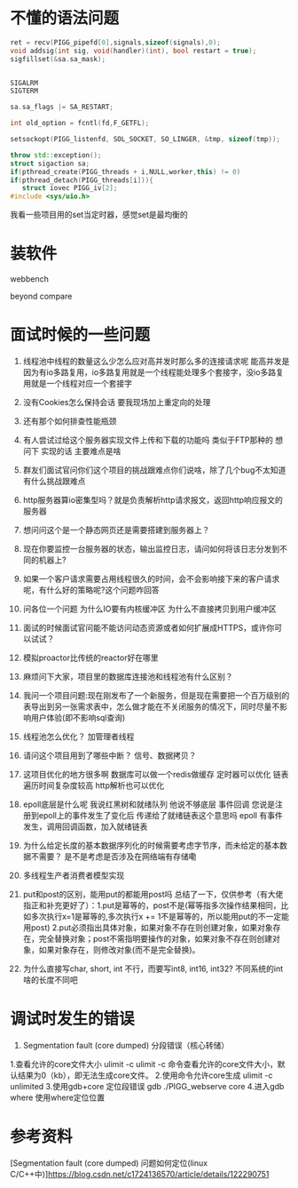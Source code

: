 # 不懂的语法问题
```cpp
ret = recv(PIGG_pipefd[0],signals,sizeof(signals),0);
void addsig(int sig, void(handler)(int), bool restart = true);
sigfillset(&sa.sa_mask);


SIGALRM
SIGTERM

sa.sa_flags |= SA_RESTART;

int old_option = fcntl(fd,F_GETFL);

setsockopt(PIGG_listenfd, SOL_SOCKET, SO_LINGER, &tmp, sizeof(tmp));

throw std::exception();
struct sigaction sa;
if(pthread_create(PIGG_threads + i,NULL,worker,this) != 0)
if(pthread_detach(PIGG_threads[i])){   
   struct iovec PIGG_iv[2];
#include <sys/uio.h>
```
我看一些项目用的set当定时器，感觉set是最均衡的



# 装软件

webbench

beyond compare
# 面试时候的一些问题

1. 线程池中线程的数量这么少怎么应对高并发时那么多的连接请求呢
能高并发是因为有io多路复用，io多路复用就是一个线程能处理多个套接字，没io多路复用就是一个线程对应一个套接字
2. 没有Cookies怎么保持会话
要我现场加上重定向的处理

3. 还有那个如何排查性能瓶颈

4. 有人尝试过给这个服务器实现文件上传和下载的功能吗 类似于FTP那种的
想问下 实现的话 主要难点是啥

5. 群友们面试官问你们这个项目的挑战跟难点你们说啥，除了几个bug不太知道有什么挑战跟难点

6. http服务器算io密集型吗？就是负责解析http请求报文，返回http响应报文的服务器

7. 想问问这个是一个静态网页还是需要搭建到服务器上？

8. 现在你要监控一台服务器的状态，输出监控日志，请问如何将该日志分发到不同的机器上?

9. 如果一个客户请求需要占用线程很久的时间，会不会影响接下来的客户请求呢，有什么好的策略呢?这个问题咋回答

10. 问各位一个问题 为什么IO要有内核缓冲区 为什么不直接拷贝到用户缓冲区

11. 面试的时候面试官问能不能访问动态资源或者如何扩展成HTTPS，或许你可以试试？

12. 模拟proactor比传统的reactor好在哪里

13. 麻烦问下大家，项目里的数据库连接池和线程池有什么区别？

14. 我问一个项目问题:现在刚发布了一个新服务，但是现在需要把一个百万级别的表导出到另一张需求表中，怎么做才能在不关闭服务的情况下，同时尽量不影响用户体验(即不影响sql查询)

15. 线程池怎么优化？
加管理者线程

16. 请问这个项目用到了哪些中断？
信号、数据拷贝？

17. 这项目优化的地方很多啊
数据库可以做一个redis做缓存
定时器可以优化
链表遍历时间复杂度较高
http解析也可以优化

18. epoll底层是什么呢
我说红黑树和就绪队列 他说不够底层
事件回调
您说是注册到epoll上的事件发生了变化后 传递给了就绪链表这个意思吗
epoll 有事件发生，调用回调函数，加入就绪链表

19. 为什么给定长度的基本数据序列化的时候需要考虑字节序，而未给定的基本数据不需要？
是不是考虑是否涉及在网络端有存储嘞

20. 多线程生产者消费者模型实现

21. put和post的区别，能用put的都能用post吗
总结了一下，仅供参考（有大佬指正和补充更好了）：1.put是幂等的，post不是(幂等指多次操作结果相同，比如多次执行x=1是幂等的,多次执行x += 1不是幂等的，所以能用put的不一定能用post) 2.put必须指出具体对象，如果对象不存在则创建对象，如果对象存在，完全替换对象；post不需指明要操作的对象，如果对象不存在则创建对象，如果对象存在，则修改对象(而不是完全替换)。

22. 为什么直接写char, short, int 不行，而要写int8, int16, int32?
不同系统的int 啥的长度不同吧



# 调试时发生的错误
1. Segmentation fault (core dumped)
分段错误（核心转储）

1.查看允许的core文件大小
ulimit -c
ulimit -c 命令查看允许的core文件大小，默认结果为0（kb），即无法生成core文件。
2.使用命令允许core生成
ulimit -c unlimited
3.使用gdb+core 定位段错误
gdb ./PIGG_webserve core
4.进入gdb
where
使用where定位位置


# 参考资料
[Segmentation fault (core dumped) 问题如何定位(linux C/C++中)]https://blog.csdn.net/c1724136570/article/details/122290751







